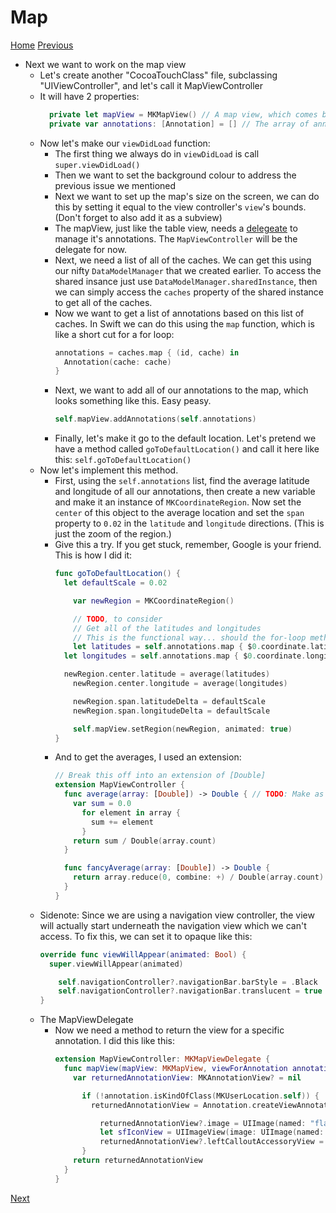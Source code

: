 # Map
[Home](Scavenger.md)
[Previous](models.md)
- Next we want to work on the map view
  - Let's create another "CocoaTouchClass" file, subclassing "UIViewController", and let's call it MapViewController
  - It will have 2 properties:
    ```swift
      private let mapView = MKMapView() // A map view, which comes built in
      private var annotations: [Annotation] = [] // The array of annotiation we're going to display
    ```
  - Now let's make our `viewDidLoad` function:
    - The first thing we always do in `viewDidLoad` is call `super.viewDidLoad()`
    - Then we want to set the background colour to address the previous issue we mentioned
    - Next we want to set up the map's size on the screen, we can do this by setting it equal to the view controller's `view`'s bounds. (Don't forget to also add it as a subview)
    - The mapView, just like the table view, needs a [delegeate]() to manage it's annotations. The `MapViewController` will be the delegate for now.
    - Next, we need a list of all of the caches. We can get this using our nifty `DataModelManager` that we created earlier. To access the shared insance just use `DataModelManager.sharedInstance`, then we can simply access the `caches` property of the shared instance to get all of the caches.
    - Now we want to get a list of annotations based on this list of caches. In Swift we can do this using the `map` function, which is like a short cut for a for loop:
      ```swift
      annotations = caches.map { (id, cache) in
        Annotation(cache: cache)
      }
      ```
    - Next, we want to add all of our annotations to the map, which looks something like this. Easy peasy.
      ```swift
      self.mapView.addAnnotations(self.annotations)
      ```
    - Finally, let's make it go to the default location. Let's pretend we have a method called `goToDefaultLocation()` and call it here like this: `self.goToDefaultLocation()`
  - Now let's implement this method.
    - First, using the `self.annotations` list, find the average latitude and longitude of all our annotations, then create a new variable and make it an instance of `MKCoordinateRegion`. Now set the `center` of this object to the average location and set the `span` property to `0.02` in the `latitude` and `longitude` directions. (This is just the zoom of the region.)
    - Give this a try. If you get stuck, remember, Google is your friend. This is how I did it:
      ```swift
      func goToDefaultLocation() {
        let defaultScale = 0.02

          var newRegion = MKCoordinateRegion()

          // TODO, to consider
          // Get all of the latitudes and longitudes
          // This is the functional way... should the for-loop method be shown?
          let latitudes = self.annotations.map { $0.coordinate.latitude }
        let longitudes = self.annotations.map { $0.coordinate.longitude }

        newRegion.center.latitude = average(latitudes)
          newRegion.center.longitude = average(longitudes)

          newRegion.span.latitudeDelta = defaultScale
          newRegion.span.longitudeDelta = defaultScale

          self.mapView.setRegion(newRegion, animated: true)
      }
      ```
    - And to get the averages, I used an extension:
      ```swift
      // Break this off into an extension of [Double]
      extension MapViewController {
        func average(array: [Double]) -> Double { // TODO: Make as an extension of array
          var sum = 0.0
            for element in array {
              sum += element
            }
          return sum / Double(array.count)
        }

        func fancyAverage(array: [Double]) -> Double {
          return array.reduce(0, combine: +) / Double(array.count)
        }
      }
      ``` 
  - Sidenote: Since we are using a navigation view controller, the view will actually start underneath the navigation view which we can't access. To fix this, we can set it to opaque like this:
    ```swift
    override func viewWillAppear(animated: Bool) {
      super.viewWillAppear(animated)

        self.navigationController?.navigationBar.barStyle = .Black
        self.navigationController?.navigationBar.translucent = true
    }
    ```
  - The MapViewDelegate
    - Now we need a method to return the view for a specific annotation. I did this like this:
      ```swift
      extension MapViewController: MKMapViewDelegate {
        func mapView(mapView: MKMapView, viewForAnnotation annotation: MKAnnotation) -> MKAnnotationView? {
          var returnedAnnotationView: MKAnnotationView? = nil

            if (!annotation.isKindOfClass(MKUserLocation.self)) {
              returnedAnnotationView = Annotation.createViewAnnotationForMapView(self.mapView, annotation: annotation)

                returnedAnnotationView?.image = UIImage(named: "flag")
                let sfIconView = UIImageView(image: UIImage(named: "SFIcon"))
                returnedAnnotationView?.leftCalloutAccessoryView = sfIconView
            }
          return returnedAnnotationView
        }
      }
      ```
[Next](found.md)
